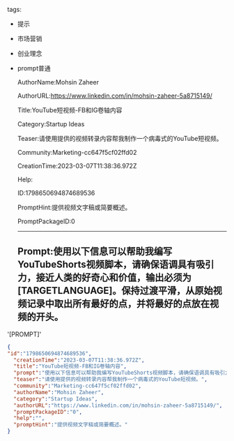   tags: 
- 提示
- 市场营销
- 创业理念
- prompt普通

  AuthorName:Mohsin Zaheer

  AuthorURL:https://www.linkedin.com/in/mohsin-zaheer-5a8715149/

  Title:YouTube短视频-FB和IG卷轴内容

  Category:Startup Ideas

  Teaser:请使用提供的视频转录内容帮我制作一个病毒式的YouTube短视频。

  Community:Marketing-cc647f5cf02ffd02

  CreationTime:2023-03-07T11:38:36.972Z

  Help:

  ID:1798650694874689536

  PromptHint:提供视频文字稿或简要概述。

  PromptPackageID:0

  ---

  ## Prompt:使用以下信息可以帮助我编写YouTubeShorts视频脚本，请确保语调具有吸引力，接近人类的好奇心和价值，输出必须为[TARGETLANGUAGE]。保持过渡平滑，从原始视频记录中取出所有最好的点，并将最好的点放在视频的开头。

'[PROMPT]'

  ```json
  {
  "id":"1798650694874689536",
    "creationTime":"2023-03-07T11:38:36.972Z",
    "title":"YouTube短视频-FB和IG卷轴内容",
    "prompt":"使用以下信息可以帮助我编写YouTubeShorts视频脚本，请确保语调具有吸引力，接近人类的好奇心和价值，输出必须为[TARGETLANGUAGE]。保持过渡平滑，从原始视频记录中取出所有最好的点，并将最好的点放在视频的开头。\n\n'[PROMPT]'",
    "teaser":"请使用提供的视频转录内容帮我制作一个病毒式的YouTube短视频。",
    "community":"Marketing-cc647f5cf02ffd02",
    "authorName":"Mohsin Zaheer",
    "category":"Startup Ideas",
    "authorURL":"https://www.linkedin.com/in/mohsin-zaheer-5a8715149/",
    "promptPackageID":"0",
    "help":"",
    "promptHint":"提供视频文字稿或简要概述。"
  }
  ```

